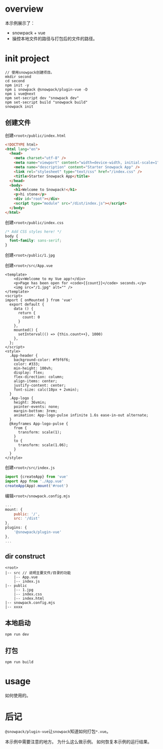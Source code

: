# overview
本示例展示了：
- snowpack + vue  
- 操控本地文件的路径与打包后的文件的路径。

# init project
```
// 使用snowpack创建项目。
mkdir second
cd second
npm init -y
npm i snowpack @snowpack/plugin-vue -D
npm i vue@next
npm set-secript dev "snowpack dev"
npm set-secript build "snowpack build"
snowpack init
```

## 创建文件
创建`<root>/public/index.html`
``` html
<!DOCTYPE html>
<html lang="en">
  <head>
    <meta charset="utf-8" />
    <meta name="viewport" content="width=device-width, initial-scale=1" />
    <meta name="description" content="Starter Snowpack App" />
    <link rel="stylesheet" type="text/css" href="/index.css" />
    <title>Starter Snowpack App</title>
  </head>
  <body>
    <h1>Welcome to Snowpack!</h1>
    <p>hi stone</p>
    <div id="root"></div>
    <script type="module" src="/dist/index.js"></script>
  </body>
</html>
```

创建`<root>/public/index.css`
``` css
/* Add CSS styles here! */
body {
  font-family: sans-serif;
}
```

创建`<root>/public/1.jpg`  

创建`<root>/src/App.vue`
``` vue
<template>
    <div>Welcome to my Vue app!</div>
    <p>Page has been open for <code>{{count}}</code> seconds.</p>
    <img src="/1.jpg" alt="" />
</template>
<script>
import { onMounted } from 'vue'
  export default {
    data () {
      return {
        count: 0
      }
    },
    mounted() {
      setInterval(() => {this.count++}, 1000)
    },
  };
</script>
<style>
  .App-header {
    background-color: #f9f6f6;
    color: #333;
    min-height: 100vh;
    display: flex;
    flex-direction: column;
    align-items: center;
    justify-content: center;
    font-size: calc(10px + 2vmin);
  }
  .App-logo {
    height: 36vmin;
    pointer-events: none;
    margin-bottom: 3rem;
    animation: App-logo-pulse infinite 1.6s ease-in-out alternate;
  }
  @keyframes App-logo-pulse {
    from {
      transform: scale(1);
    }
    to {
      transform: scale(1.06);
    }
  }
</style>
```

创建`<root>/src/index.js`
``` js
import {createApp} from 'vue'
import App from './App.vue'
createApp(App).mount('#root')
```
编辑`<root>/snowpack.config.mjs`
``` js
...
mount: {
    public: '/',
    src: '/dist'
},
plugins: {
    '@snowpack/plugin-vue'
},
...

```

## dir construct
```
<root>
|-- src // 说明主要文件/目录的功能
    |-- App.vue
    |-- index.js
|-- public
    |-- 1.jpg
    |-- index.css
    |-- index.html
|-- snowpack.config.mjs
|-- xxxx
```

## 本地启动
```
npm run dev
```

## 打包
```
npm run build
```

# usage
如何使用的。

# 后记
`@snowpack/plugin-vue`让`snowpack`知道如何打包`*.vue`。  

本示例中需要注意的地方。
为什么这么做示例。
如何恢复本示例的运行结果。